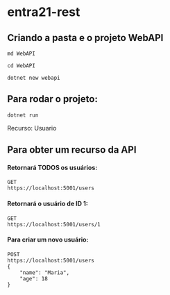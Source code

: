 # entra21-rest

## Criando a pasta e o projeto WebAPI
```
md WebAPI
```
```
cd WebAPI
```
```
dotnet new webapi
```

## Para rodar o projeto:
```
dotnet run
```

Recurso: Usuario
## Para obter um recurso da API
#### Retornará TODOS os usuários:
```
GET
https://localhost:5001/users
```

#### Retornará o usuário de ID 1:
```
GET
https://localhost:5001/users/1
```

#### Para criar um novo usuário:
```
POST
https://localhost:5001/users
{
    "name": "Maria",
    "age": 18
}
```